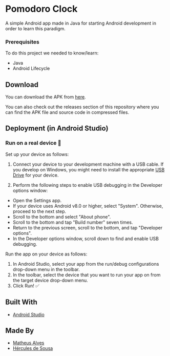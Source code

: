 # Pomodoro Clock

A simple Android app made in Java for starting Android development in order to learn this paradigm.

### Prerequisites

To do this project we needed to know/learn:
  
* Java
* Android Lifecycle

## Download

You can download the APK from [here](https://github.com/Dywyll/Pomodoro-Clock/releases/download/v1.0.0/app.apk).

You can also check out the releases section of this repository where you can find the APK file and source code in compressed files.

## Deployment (in Android Studio)

### Run on a real device :iphone:
Set up your device as follows:

1. Connect your device to your development machine with a USB cable. If you develop on Windows, you might need to install the appropriate [USB Drive](https://developer.android.com/studio/run/oem-usb) for your device.

2. Perform the following steps to enable USB debugging in the Developer options window:

* Open the Settings app.
* If your device uses Android v8.0 or higher, select "System". Otherwise, proceed to the next step.
* Scroll to the bottom and select "About phone".
* Scroll to the bottom and tap "Build number" seven times.
* Return to the previous screen, scroll to the bottom, and tap "Developer options".
* In the Developer options window, scroll down to find and enable USB debugging.

Run the app on your device as follows:

1. In Android Studio, select your app from the run/debug configurations drop-down menu in the toolbar.
2. In the toolbar, select the device that you want to run your app on from the target device drop-down menu.
3. Click Run! :white_check_mark:

## Built With

* [Android Studio](https://developer.android.com/studio)

## Made By

* [Matheus Alves](https://github.com/Dywyll)
* [Hércules de Sousa](https://github.com/HailKing)

